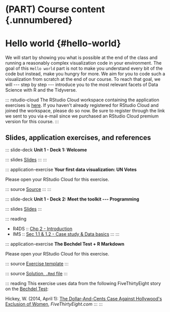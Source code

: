 # (PART) Course content {.unnumbered}

# Hello world {#hello-world}

We will start by showing you what is possible at the end of the class and running a reasonably complex visualization code in your environment.
The goal of this `Hello world` part is not to make you understand every bit of the code but instead, make you hungry for more.
We aim for you to code such a visualization from scratch at the end of our course.
To reach that goal, we will --- step by step --- introduce you to the most relevant facets of Data Science with R and the Tidyverse.

::: rstudio-cloud
The RStudio Cloud workspace containing the application exercises is [here](https://rstudio.cloud/spaces/205781/projects).
If you haven't already registered for RStudio Cloud and joined the workspace, please do so now.
Be sure to register through the link we sent to you via e-mail since we purchased an RStudio Cloud premium version for this course.
:::

## Slides, application exercises, and references

::: slide-deck
**Unit 1 - Deck 1: Welcome**

::: slides
[Slides](https://lukas-jue.github.io/intro-tidyverse-2022/slides/u1-d01-welcome/u1-d01-welcome.html#1)
:::
:::

::: application-exercise
**Your first data visualization: UN Votes**

Please open your RStudio Cloud for this exercise.

::: source
[Source](https://github.com/lukas-jue/intro-tidyverse-2022/blob/master/docs/application-exercises/ae-01a-un-votes/unvotes.Rmd)
:::
:::

::: slide-deck
**Unit 1 - Deck 2: Meet the toolkit --- Programming**

::: slides
[Slides](https://lukas-jue.github.io/intro-tidyverse-2022/slides/u1-d02-toolkit-r/u1-d02-toolkit-r.html)
:::

::: reading
-   R4DS :: [Chp 2 - Introduction](https://r4ds.had.co.nz/explore-intro.html)
-   IMS :: [Sec 1.1 & 1.2 - Case study & Data basics](https://openintro-ims.netlify.app/getting-started-with-data.html#basic-stents-strokes)
:::
:::

::: application-exercise
**The Bechdel Test + R Markdown**

Please open your RStudio Cloud for this exercise.

::: source
[Exercise template](https://github.com/lukas-jue/intro-tidyverse-2022/blob/master/docs/application-exercises/ae-02-bechdel-rmarkdown/bechdel.Rmd)
:::

::: source
[Solution, `.Rmd` file](https://github.com/lukas-jue/intro-tidyverse-2022/blob/master/docs/application-exercises/ae-02-bechdel-rmarkdown/bechdel-solution.Rmd)
:::

::: reading
This exercise uses data from the following FiveThirtyEight story on the [Bechdel Test](https://en.wikipedia.org/wiki/Bechdel_test):

Hickey, W.
(2014, April 1): [The Dollar-And-Cents Case Against Hollywood's Exclusion of Women](https://github.com/lukas-jue/intro-tidyverse-2022/blob/master/docs/application-exercises/ae-02-bechdel-rmarkdown/bechdel.Rmd), *FiveThirtyEight.com*
:::
:::
